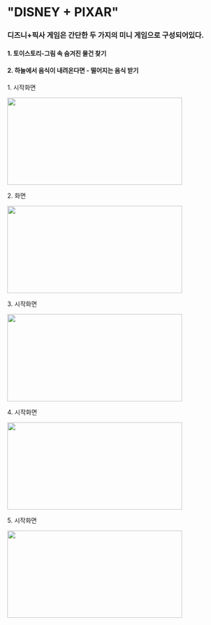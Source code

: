 <h1> "DISNEY + PIXAR" </h1>
<h3> 디즈니+픽사 게임은 간단한 두 가지의 미니 게임으로 구성되어있다. </h3>
<h4> 1. 토이스토리-그림 속 숨겨진 물건 찾기</h4> 
<h4> 2. 하늘에서 음식이 내려온다면 - 떨어지는 음식 받기 </h4>


<p>1. 시작화면<p>
<img src="https://user-images.githubusercontent.com/87266522/144697855-491ba01f-b5a7-4f61-bb8a-d0b9579dcbd8.PNG"  width="400" height="200"/>
<p>2. 화면<p>
<img src="https://user-images.githubusercontent.com/87266522/144697862-c4f8196f-8776-4fd4-b78e-ab7699984f99.PNG"  width="400" height="200"/>

<p>3. 시작화면<p>
<img src="https://user-images.githubusercontent.com/87266522/144697869-4aa34286-6d9e-4f07-b065-b7e0d1f8afae.PNG"  width="400" height="200"/>

<p>4. 시작화면<p>
<img src="https://user-images.githubusercontent.com/87266522/144697874-e7e3a6fc-cdb6-45eb-8daf-1896e0953f7b.PNG"  width="400" height="200"/>

<p>5. 시작화면<p>
<img src="https://user-images.githubusercontent.com/87266522/144697877-f51c7953-1b96-4057-86b4-bc01a3abb0ff.PNG"  width="400" height="200"/>



